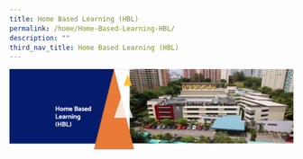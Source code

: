 ```yaml
---
title: Home Based Learning (HBL)
permalink: /home/Home-Based-Learning-HBL/
description: ""
third_nav_title: Home Based Learning (HBL)
---
```




![](/images/HBL.png)